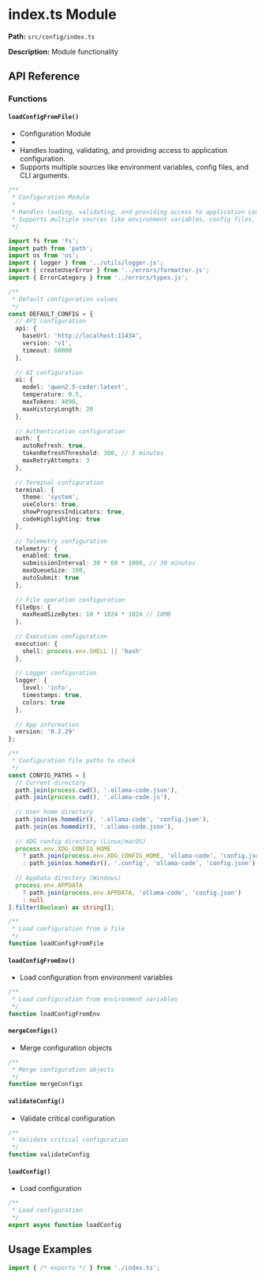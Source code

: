 # index.ts Module

**Path:** `src/config/index.ts`

**Description:** Module functionality

## API Reference

### Functions

#### `loadConfigFromFile()`

* Configuration Module
 * 
 * Handles loading, validating, and providing access to application configuration.
 * Supports multiple sources like environment variables, config files, and CLI arguments.

```typescript
/**
 * Configuration Module
 * 
 * Handles loading, validating, and providing access to application configuration.
 * Supports multiple sources like environment variables, config files, and CLI arguments.
 */

import fs from 'fs';
import path from 'path';
import os from 'os';
import { logger } from '../utils/logger.js';
import { createUserError } from '../errors/formatter.js';
import { ErrorCategory } from '../errors/types.js';

/**
 * Default configuration values
 */
const DEFAULT_CONFIG = {
  // API configuration
  api: {
    baseUrl: 'http://localhost:11434',
    version: 'v1',
    timeout: 60000
  },
  
  // AI configuration
  ai: {
    model: 'qwen2.5-coder:latest',
    temperature: 0.5,
    maxTokens: 4096,
    maxHistoryLength: 20
  },
  
  // Authentication configuration
  auth: {
    autoRefresh: true,
    tokenRefreshThreshold: 300, // 5 minutes
    maxRetryAttempts: 3
  },
  
  // Terminal configuration
  terminal: {
    theme: 'system',
    useColors: true,
    showProgressIndicators: true,
    codeHighlighting: true
  },
  
  // Telemetry configuration
  telemetry: {
    enabled: true,
    submissionInterval: 30 * 60 * 1000, // 30 minutes
    maxQueueSize: 100,
    autoSubmit: true
  },
  
  // File operation configuration
  fileOps: {
    maxReadSizeBytes: 10 * 1024 * 1024 // 10MB
  },
  
  // Execution configuration
  execution: {
    shell: process.env.SHELL || 'bash'
  },
  
  // Logger configuration
  logger: {
    level: 'info',
    timestamps: true,
    colors: true
  },
  
  // App information
  version: '0.2.29'
};

/**
 * Configuration file paths to check
 */
const CONFIG_PATHS = [
  // Current directory
  path.join(process.cwd(), '.ollama-code.json'),
  path.join(process.cwd(), '.ollama-code.js'),
  
  // User home directory
  path.join(os.homedir(), '.ollama-code', 'config.json'),
  path.join(os.homedir(), '.ollama-code.json'),
  
  // XDG config directory (Linux/macOS)
  process.env.XDG_CONFIG_HOME 
    ? path.join(process.env.XDG_CONFIG_HOME, 'ollama-code', 'config.json')
    : path.join(os.homedir(), '.config', 'ollama-code', 'config.json'),
  
  // AppData directory (Windows)
  process.env.APPDATA
    ? path.join(process.env.APPDATA, 'ollama-code', 'config.json')
    : null
].filter(Boolean) as string[];

/**
 * Load configuration from a file
 */
function loadConfigFromFile
```

#### `loadConfigFromEnv()`

* Load configuration from environment variables

```typescript
/**
 * Load configuration from environment variables
 */
function loadConfigFromEnv
```

#### `mergeConfigs()`

* Merge configuration objects

```typescript
/**
 * Merge configuration objects
 */
function mergeConfigs
```

#### `validateConfig()`

* Validate critical configuration

```typescript
/**
 * Validate critical configuration
 */
function validateConfig
```

#### `loadConfig()`

* Load configuration

```typescript
/**
 * Load configuration
 */
export async function loadConfig
```

## Usage Examples

```typescript
import { /* exports */ } from './index.ts';
```

